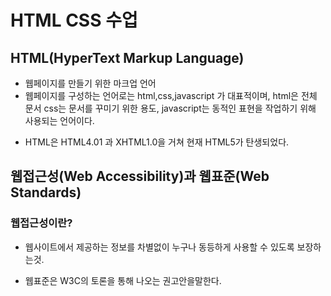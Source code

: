 <h1>HTML CSS 수업</h1>
<h2>HTML(HyperText Markup Language)</h2>

 - 웹페이지를 만들기 위한 마크업 언어<br>
- 웹페이지를 구성하는 언어로는 html,css,javascript 가 대표적이며, html은 전체 문서 css는 문서를 꾸미기 위한 용도, javascript는 동적인 표현을 작업하기 위해 사용되는 언어이다.<br>

* HTML은 HTML4.01 과 XHTML1.0을 거쳐 현재 HTML5가 탄생되었다.


## 웹접근성(Web Accessibility)과 웹표준(Web Standards)
### 웹접근성이란?
- 웹사이트에서 제공하는 정보를 차별없이 누구나 동등하게 사용할 수 있도록 보장하는것.


- 웹표준은 W3C의 토론을 통해 나오는 권고안을말한다.

